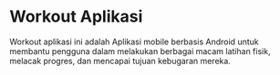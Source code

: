 # Workout Aplikasi
Workout aplikasi ini adalah Aplikasi mobile berbasis Android untuk membantu pengguna dalam melakukan berbagai macam latihan fisik, melacak progres, dan mencapai tujuan kebugaran mereka.
